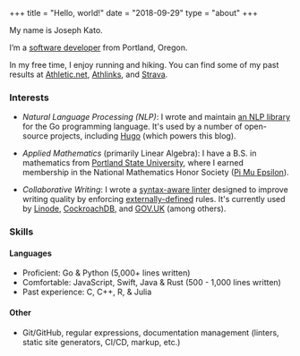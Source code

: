 +++
title = "Hello, world!"
date = "2018-09-29"
type = "about"
+++

My name is Joseph Kato.

I’m a [software developer](https://github.com/jdkato) from Portland, Oregon.

In my free time, I enjoy running and hiking. You can find some of my past
results at [Athletic.net][1], [Athlinks][2], and [Strava][3].

### Interests

- *Natural Language Processing (NLP)*: I wrote and maintain [an NLP library][4]
  for the Go programming language. It's used by a number of open-source
  projects, including [Hugo](https://gohugo.io/) (which powers this blog).

- *Applied Mathematics* (primarily Linear Algebra): I have a B.S. in
  mathematics from [Portland State University](https://www.pdx.edu/math/),
  where I earned membership in the National Mathematics Honor Society
  ([Pi Mu Epsilon](https://pme-math.org/what-is-pme)).

- *Collaborative Writing*: I wrote a [syntax-aware linter][5] designed to
  improve writing quality by enforcing [externally-defined][6] rules. It's
  currently used by [Linode](https://github.com/linode/docs/issues),
  [CockroachDB](https://github.com/cockroachdb/docs), and
  [GOV.UK](https://github.com/alphagov/govuk-developer-docs) (among others).

### Skills

#### Languages

- Proficient: Go & Python (5,000+ lines written)
- Comfortable: JavaScript, Swift, Java & Rust  (500 - 1,000 lines written)
- Past experience: C, C++, R, & Julia

#### Other

- Git/GitHub, regular expressions, documentation management (linters, static
  site generators, CI/CD, markup, etc.)

[1]: https://www.athletic.net/TrackAndField/Athlete.aspx?AID=533544#!/L0
[2]: https://www.athlinks.com/athletes/75353415
[3]: https://www.strava.com/athletes/joseph_kato
[4]: https://github.com/jdkato/prose
[5]: https://github.com/errata-ai/vale
[6]: https://errata-ai.github.io/vale/styles/
